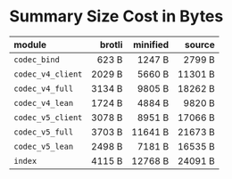 # Summary Size Cost in Bytes

| module                         |   brotli | minified |   source |
|:-------------------------------|---------:|---------:|---------:|
| `codec_bind`                   |    623 B |   1247 B |   2799 B |
| `codec_v4_client`              |   2029 B |   5660 B |  11301 B |
| `codec_v4_full`                |   3134 B |   9805 B |  18262 B |
| `codec_v4_lean`                |   1724 B |   4884 B |   9820 B |
| `codec_v5_client`              |   3078 B |   8951 B |  17066 B |
| `codec_v5_full`                |   3703 B |  11641 B |  21673 B |
| `codec_v5_lean`                |   2498 B |   7181 B |  16535 B |
| `index`                        |   4115 B |  12768 B |  24091 B |


